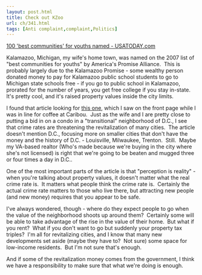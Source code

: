 ```yaml
---
layout: post.html
title: Check out KZoo
url: ch/341.html
tags: [Anti complaint,complaint,Politics]
---
```

[100 'best communities' for youths named - USATODAY.com](http://www.usatoday.com/news/nation/2007-01-24-bestforkids_x.htm)

Kalamazoo, Michigan, my wife's home town, was named on the 2007 list of "best communities for youths" by America's Promise Alliance.  This is probably largely due to the Kalamazoo Promise - some wealthy person donated money to pay for Kalamazoo public school students to go to Michigan state schools free - if you go to public school in Kalamazoo, prorated for the number of years, you get free college if you stay in-state.  It's pretty cool, and it's raised property values inside the city limits.

I found that article looking for [this one](http://www.usatoday.com/news/nation/2007-01-24-crime-surge_x.htm), which I saw on the front page while I was in line for coffee at Caribou.  Just as the wife and I are pretty close to putting a bid in on a condo in a "transitional" neighborhood of D.C., I see that crime rates are threatening the revitalization of many cities.  The article doesn't mention D.C., focusing more on smaller cities that don't have the money and the history of D.C. - Louisville, Milwaukee, Trenton.  Still.  Maybe my VA-based realtor (Who's made because we're buying in the city where she's not licensed) is right that we're going to be beaten and mugged three or four times a day in D.C..

One of the most important parts of the article is that "perception is reality" - when you're talking about property values, it doesn't matter what the real crime rate is.  It matters what people think the crime rate is.  Certainly the actual crime rate matters to those who live there, but attracting new people (and new money) requires that you appear to be safe.

I've always wondered, though - where do they expect people to go when the value of the neighborhood shoots up around them?  Certainly some will be able to take advantage of the rise in the value of their home.  But what if you rent?  What if you don't want to go but suddenly your property tax triples?  I'm all for revitalizing cities, and I know that many new developments set aside (maybe they have to?  Not sure) some space for low-income residents.  But I'm not sure that's enough.

And if some of the revitalization money comes from the government, I think we have a responsibility to make sure that what we're doing is enough.
